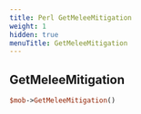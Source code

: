 ```yaml
---
title: Perl GetMeleeMitigation
weight: 1
hidden: true
menuTitle: GetMeleeMitigation
---
```

## GetMeleeMitigation
```perl
$mob->GetMeleeMitigation()
```